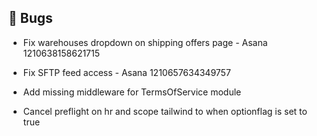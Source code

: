 ## 🐛 Bugs

- Fix warehouses dropdown on shipping offers page - Asana 1210638158621715

- Fix SFTP feed access - Asana 1210657634349757

- Add missing middleware for TermsOfService module

- Cancel preflight on hr and scope tailwind to when optionflag is set to true